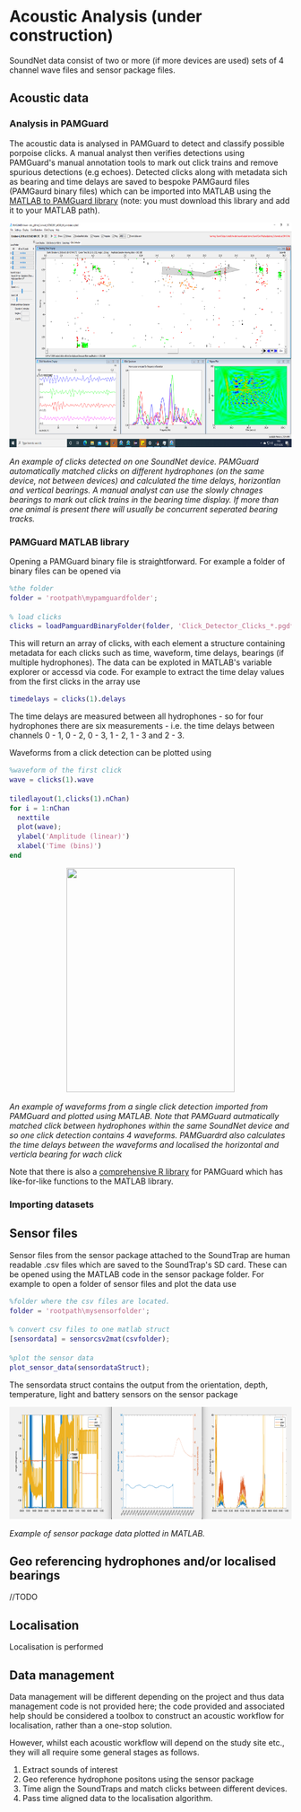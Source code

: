 # Acoustic Analysis (under construction)

SoundNet data consist of two or more (if more devices are used) sets of 4 channel wave files and sensor package files. 

## Acoustic data

### Analysis in PAMGuard

The acoustic data is analysed in PAMGuard to detect and classify possible porpoise clicks. A manual analyst then verifies detections using PAMGuard's manual annotation tools to mark out click trains and remove spurious detections (e.g echoes). Detected clicks along with metadata sich as bearing and time delays are saved to bespoke PAMGaurd files (PAMGaurd binary files) which can be imported into MATLAB using the [MATLAB to PAMGuard library](https://github.com/PAMGuard/PAMGuardMatlab) (note: you must download this library and add it to your MATLAB path). 

<p align="center">
  <img width="800" height="400" src = "../resources/pamguard_bearings.png">
</p>

_An example of clicks detected on one SoundNet device. PAMGuard automatically matched clicks on different hydrophones (on the same device, not between devices) and calculated the time delays, horizontlan and vertical bearings. A manual analyst can use the slowly chnages bearings to mark out click trains in the bearing time display. If more than one animal is present there will usually be concurrent seperated bearing tracks._ 

### PAMGuard MATLAB library

Opening a PAMGuard binary file is straightforward. For example a folder of binary files can be opened via

```Matlab
%the folder
folder = 'rootpath\mypamguardfolder'; 

% load clicks
clicks = loadPamguardBinaryFolder(folder, 'Click_Detector_Clicks_*.pgdf', 5);
```
This will return an array of clicks, with each element a structure containing metadata for each clicks such as time, waveform, time delays, bearings (if multiple hydrophones). The data can be exploted in MATLAB's variable explorer or accessd via code. For example to extract the time delay values from the first clicks in the array use 

```Matlab
timedelays = clicks(1).delays
````
The time delays are measured between all hydrophones - so for four hydrophones there are six measurements - i.e. the time delays between channels 0 - 1,  0 - 2,  0 - 3,  1 - 2,  1 - 3 and 2 - 3. 

Waveforms from a click detection can be plotted using 

```Matlab
%waveform of the first click 
wave = clicks(1).wave

tiledlayout(1,clicks(1).nChan)
for i = 1:nChan
  nexttile
  plot(wave); 
  ylabel('Amplitude (linear)')
  xlabel('Time (bins)')
end
````

<p align="center">
  <img width="300" height="400" src = "../resources/clickplotexample.png">
</p>

_An example of waveforms from a single click detection imported from PAMGuard and plotted using MATLAB. Note that PAMGuard autmatically matched click between hydrophones within the same SoundNet device and so one click detection contains 4 waveforms. PAMGuardrd also calculates the time delays between the waveforms and localised the horizontal and verticla bearing for wach click_

Note that there is also a [comprehensive R library](https://github.com/TaikiSan21/PamBinaries) for PAMGuard which has like-for-like functions to the MATLAB library. 

### Importing datasets

## Sensor files

Sensor files from the sensor package attached to the SoundTrap are human readable .csv files which are saved to the SoundTrap's SD card. These can be opened using the MATLAB code in the sensor package folder. For example to open a folder of sensor files and plot the data use

```Matlab
%folder where the csv files are located. 
folder = 'rootpath\mysensorfolder'; 

% convert csv files to one matlab struct
[sensordata] = sensorcsv2mat(csvfolder);

%plot the sensor data
plot_sensor_data(sensordataStruct); 
```

The sensordata struct contains the output from the orientation, depth, temperature, light and battery sensors on the sensor package 

<p align="center">
  <img width="900" height="200" src = "../resources/sensordata_example.png">
</p>

_Example of sensor package data plotted in MATLAB._

## Geo referencing hydrophones and/or localised bearings

//TODO


## Localisation

Localisation is performed 


## Data management

Data management will be different depending on the project and thus data management code is not provided here; the code provided and associated help should be considered a toolbox to construct an acoustic workflow for localisation, rather than a one-stop solution. 

However, whilst each acoustic workflow will depend on the study site etc., they will all require some general stages as follows. 

1) Extract sounds of interest
3) Geo reference hydrophone positons using the sensor package
4) Time align the SoundTraps and match clicks between different devices. 
5) Pass time aligned data to the localisation algorithm. 
